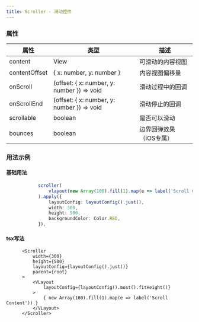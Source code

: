 ```yaml
---
title: Scroller - 滑动控件
---
```


### 属性

属性 |类型 | 描述
--- | --- | ---
content|View|可滑动的内容视图
contentOffset|{ x: number, y: number }|内容视图偏移量
onScroll|(offset: { x: number, y: number }) => void|滑动过程中的回调
onScrollEnd|(offset: { x: number, y: number }) => void|滑动停止的回调
scrollable|boolean|是否可以滑动
bounces|boolean|边界回弹效果（iOS专属）

### 用法示例
#### 基础用法
```typescript
            scroller(
                vlayout(new Array(100).fill(1).map(e => label('Scroll Content')))
            ).apply({
                layoutConfig: layoutConfig().just(),
                width: 300,
                height: 500,
                backgroundColor: Color.RED,
            }),
```
#### tsx写法
```tsx
      <Scroller
          width={300}
          height={500}
          layoutConfig={layoutConfig().just()}
          parent={root}
      >
          <VLayout
              layoutConfig={layoutConfig().most().fitHeight()}
          >
              { new Array(100).fill(1).map(e => label('Scroll Content')) }
          </VLayout>
      </Scroller>
```
